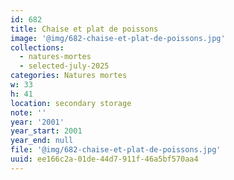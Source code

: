 ```yaml
---
id: 682
title: Chaise et plat de poissons
image: '@img/682-chaise-et-plat-de-poissons.jpg'
collections:
  - natures-mortes
  - selected-july-2025
categories: Natures mortes
w: 33
h: 41
location: secondary storage
note: ''
year: '2001'
year_start: 2001
year_end: null
file: '@img/682-chaise-et-plat-de-poissons.jpg'
uuid: ee166c2a-01de-44d7-911f-46a5bf570aa4
---
```


